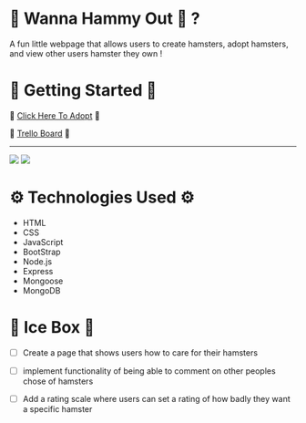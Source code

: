 🐹 Wanna Hammy Out 🐹 ?
=======================

A fun little webpage that allows users to create hamsters, adopt hamsters, and view other users hamster they own !

🚩 Getting Started 🚩
===================

🏡 [Click Here To Adopt](<deploymentlink>) 🏡

🚧 [Trello Board](https://trello.com/b/ZCpW8Gju/u2p-trello-board) 🚧 

-------------------------------------------

<img src="https://pbs.twimg.com/profile_images/1382278261334368257/CfMAqxSD.jpg">
<img src="https://pbs.twimg.com/media/D22T2wsWwAE3oEz.jpg">

⚙️ Technologies Used ⚙️
======================

- HTML
- CSS
- JavaScript
- BootStrap
- Node.js
- Express
- Mongoose
- MongoDB

🧊 Ice Box 🧊
=============

- [ ] Create a page that shows users how to care for their hamsters
- [ ] implement functionality of being able to comment on other peoples chose of hamsters
- [ ] Add a rating scale where users can set a rating of how badly they want a specific hamster


